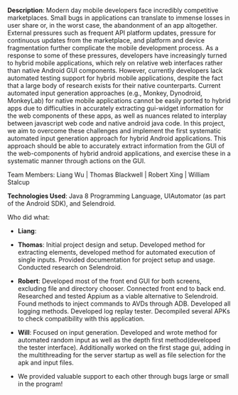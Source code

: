 **Description**: Modern day mobile developers face incredibly competitive marketplaces.  Small bugs in applications can translate to immense losses in user share or, in the worst case, the abandonment of an app altogether.  External pressures such as frequent API platform updates, pressure for continuous updates from the marketplace, and platform and device fragmentation further complicate the mobile development process. As a response to some of these pressures, developers have increasingly turned to hybrid mobile applications, which rely on relative web interfaces rather than native Android GUI components.  However, currently developers lack automated testing support for hybrid mobile applications, despite the fact that a large body of research exists for their native counterparts. Current automated input generation approaches (e.g., Monkey, Dynodroid, MonkeyLab) for native mobile applications cannot be easily ported to hybrid apps due to difficulties in accurately extracting gui-widget information for the web components of these apps, as well as nuances related to interplay between javascript web code and native android java code.  In this project, we aim to overcome these challenges and implement the first systematic automated input generation approach for hybrid Android applications. This approach should be able to accurately extract information from the GUI of the web-components of hybrid android applications, and exercise these in a systematic manner through actions on the GUI.

Team Members: Liang Wu | Thomas Blackwell | Robert Xing | William Stalcup

**Technologies Used**: Java 8 Programming Language, UIAutomator (as part of the Android SDK), and Selendroid. 

Who did what:

- **Liang**:


- **Thomas**: Initial project design and setup. Developed method for extracting elements, developed method for automated execution of single inputs. Provided documentation for project setup and usage. Conducted research on Selendroid. 


- **Robert**: Developed most of the front end GUI for both screens, excluding file and directory chooser. Connected front end to back end. Researched and tested Appium as a viable alternative to Selendroid. Found methods to inject commands to AVDs through ADB. Developed all logging methods. Developed log replay tester. Decompiled several APKs to check compatibility with this application.


- **Will**:  Focused on input generation. Developed and wrote method for automated random input as well as the depth first method(developed the tester interface). Additionally worked on the first stage gui, adding in the multithreading for the server startup as well as file selection for the apk and input files.


+ We provided valuable support to each other through bugs large or small in the program!
